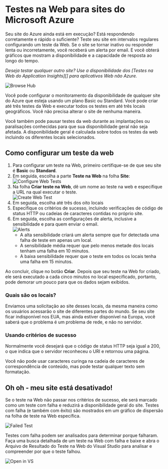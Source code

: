 ﻿<properties title="How to create web test" pageTitle="Como criar um teste na Web" description="Learn how to create web tests in Azure." authors="awills" manager="kamrani" />

<tags ms.service="application-insights" ms.workload="tbd" ms.tgt_pltfrm="ibiza" ms.devlang="na" ms.topic="article" ms.date="2014-09-29" ms.author="awills"  />

# Testes na Web para sites do Microsoft Azure
Seu site do Azure ainda está em execução? Está respondendo corretamente e rápido o suficiente? Teste seu site em intervalos regulares configurando um teste da Web. Se o site se tornar inativo ou responder lenta ou incorretamente, você receberá um alerta por email. E você obterá gráficos que mostram a disponibilidade e a capacidade de resposta ao longo do tempo.  

*Deseja testar qualquer outro site? Use a disponibilidade dos [Testes na Web do Application Insights][] para aplicativos Web não Azure.*

![Browse Hub](./media/insights-create-web-tests/Inisghts_WebTestBlade.png)

Você pode configurar o monitoramento da disponibilidade de qualquer site do Azure que esteja usando um plano Basic ou Standard.  Você pode criar até três testes da Web e executar todos os testes em até três locais geográficos. Você não precisa alterar o site de nenhuma maneira.

Você também pode pausar testes da web durante as implantações ou paralisações conhecidas para que sua disponibilidade geral não seja afetada.  A disponibilidade geral é calculada sobre todos os testes da web incluindo os diferentes locais selecionados.

## Como configurar um teste da web
1. Para configurar um teste na Web, primeiro certifique-se de que seu site é **Basic** ou **Standard**.
2. Em seguida, escolha a parte **Teste na Web** na folha **Site**:  
    ![Configure Web Tests](./media/insights-create-web-tests/Insights_ConfigurePart.png)
3. Na folha **Criar teste na Web**, dê um nome ao teste na web e especifique a URL na qual executar o teste.  
    ![Create Web Test](./media/insights-create-web-tests/Insights_CreateTest.png)
4. Em seguida, escolha até três dos oito locais
5. Especifique os critérios de sucesso, incluindo verificações de código de status HTTP ou cadeias de caracteres contidas no próprio site.
6. Em seguida, escolha as configurações de alerta, inclusive a sensibilidade e para quem enviar o email.  
    ![Alerts](./media/insights-create-web-tests/Inisghts_AlertCreation.png)
    - A alta sensibilidade criará um alerta sempre que for detectada uma falha de teste em apenas um local.
    - A sensibilidade média requer que pelo menos metade dos locais tenham uma falha em 10 minutos.
    - A baixa sensibilidade requer que o teste em todos os locais tenha uma falha em 15 minutos.

Ao concluir, clique no botão **Criar**. Depois que seu teste na Web for criado, ele será executado a cada cinco minutos no local especificado, portanto, pode demorar um pouco para que os dados sejam exibidos.

### Quais são os locais?
Enviamos uma solicitação ao site desses locais, da mesma maneira como os usuários acessarão o site de diferentes partes do mundo. Se seu site ficar indisponível nos EUA, mas ainda estiver disponível na Europa, você saberá que o problema é um problema de rede, e não no servidor.

### Usando critérios de sucesso
Normalmente você desejará que o código de status HTTP seja igual a 200, o que indica que o servidor reconheceu o URI e retornou uma página.

Você não pode usar caracteres curinga na cadeia de caracteres de correspondência de conteúdo, mas pode testar qualquer texto sem formatação.

## Oh oh - meu site está desativado!
Se o teste na Web não passar nos critérios de sucesso, ele será marcado como um teste com falha e reduzirá a disponibilidade geral do site. Testes com falha (e também com êxito) são mostrados em um gráfico de dispersão na folha de teste na Web específica.  

![Failed Test](./media/insights-create-web-tests/Insights_FailedWebTest.png)

Testes com falha podem ser analisados para determinar porque falharam.  Faça uma busca detalhada de um teste na Web com falha e baixe e abra o Arquivo de Resultado do Teste na Web do Visual Studio para analisar e compreender por que o teste falhou.

![Open in VS](./media/insights-create-web-tests/Insights_OpenInVS.png)

[availability]: ../app-insights-monitor-web-app-availability/
